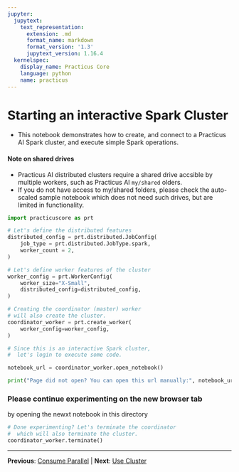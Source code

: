 ```yaml
---
jupyter:
  jupytext:
    text_representation:
      extension: .md
      format_name: markdown
      format_version: '1.3'
      jupytext_version: 1.16.4
  kernelspec:
    display_name: Practicus Core
    language: python
    name: practicus
---
```


# Starting an interactive Spark Cluster

- This notebook demonstrates how to create, and connect to a Practicus AI Spark cluster, and execute simple Spark operations. 

#### Note on shared drives

- Practicus AI distributed clusters require a shared drive accsible by multiple workers, such as Practicus AI `my/shared` olders.
- If you do not have access to my/shared folders, please check the auto-scaled sample notebook which does not need such drives, but are limited in functionality.

```python
import practicuscore as prt

# Let's define the distributed features
distributed_config = prt.distributed.JobConfig(
    job_type = prt.distributed.JobType.spark,
    worker_count = 2,
)

# Let's define worker features of the cluster 
worker_config = prt.WorkerConfig(
    worker_size="X-Small",
    distributed_config=distributed_config,
)

# Creating the coordinator (master) worker 
# will also create the cluster.
coordinator_worker = prt.create_worker(
    worker_config=worker_config,
)
```

```python
# Since this is an interactive Spark cluster, 
#  let's login to execute some code.

notebook_url = coordinator_worker.open_notebook()

print("Page did not open? You can open this url manually:", notebook_url)
```

### Please continue experimenting on the new browser tab
by opening the newxt notebook in this directory

```python
# Done experimenting? Let's terminate the coordinator 
#  which will also terminate the cluster.
coordinator_worker.terminate()
```


---

**Previous**: [Consume Parallel](../../../03_generative_ai/05_deploying_llm/06_consume_parallel.md) | **Next**: [Use Cluster](02_use_cluster.md)
